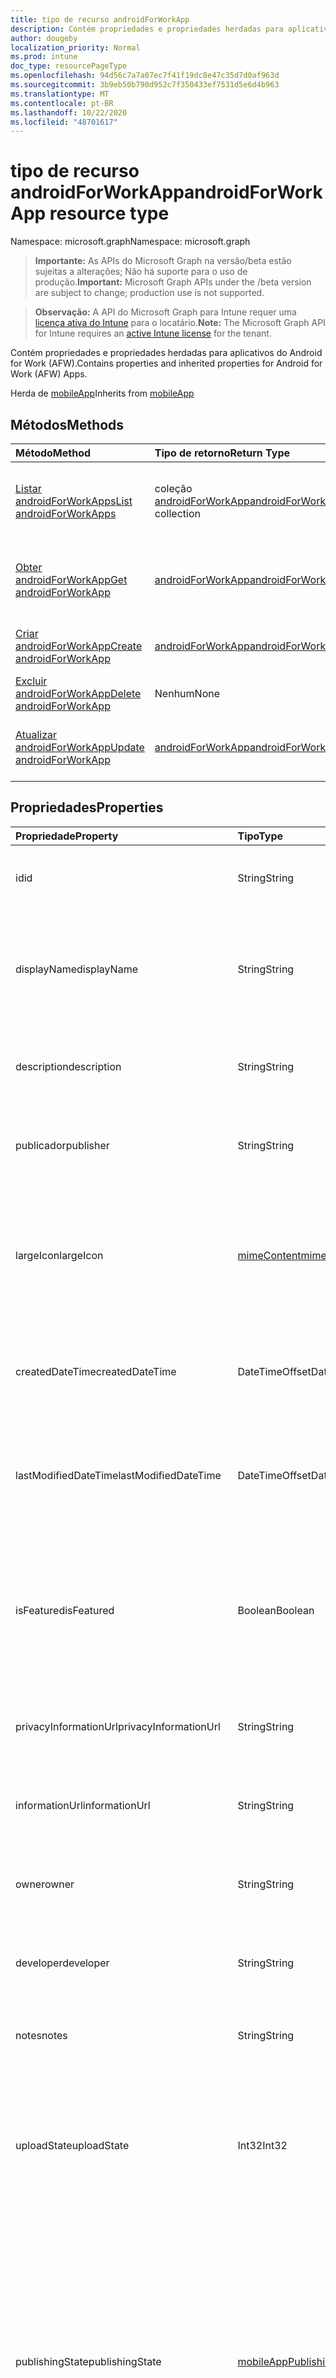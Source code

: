 ```yaml
---
title: tipo de recurso androidForWorkApp
description: Contém propriedades e propriedades herdadas para aplicativos do Android for Work (AFW).
author: dougeby
localization_priority: Normal
ms.prod: intune
doc_type: resourcePageType
ms.openlocfilehash: 94d56c7a7a07ec7f41f19dc8e47c35d7d0af963d
ms.sourcegitcommit: 3b9eb50b790d952c7f350433ef7531d5e6d4b963
ms.translationtype: MT
ms.contentlocale: pt-BR
ms.lasthandoff: 10/22/2020
ms.locfileid: "48701617"
---
```

# <a name="androidforworkapp-resource-type"></a><span data-ttu-id="2d269-103">tipo de recurso androidForWorkApp</span><span class="sxs-lookup"><span data-stu-id="2d269-103">androidForWorkApp resource type</span></span>

<span data-ttu-id="2d269-104">Namespace: microsoft.graph</span><span class="sxs-lookup"><span data-stu-id="2d269-104">Namespace: microsoft.graph</span></span>

> <span data-ttu-id="2d269-105">**Importante:** As APIs do Microsoft Graph na versão/beta estão sujeitas a alterações; Não há suporte para o uso de produção.</span><span class="sxs-lookup"><span data-stu-id="2d269-105">**Important:** Microsoft Graph APIs under the /beta version are subject to change; production use is not supported.</span></span>

> <span data-ttu-id="2d269-106">**Observação:** A API do Microsoft Graph para Intune requer uma [licença ativa do Intune](https://go.microsoft.com/fwlink/?linkid=839381) para o locatário.</span><span class="sxs-lookup"><span data-stu-id="2d269-106">**Note:** The Microsoft Graph API for Intune requires an [active Intune license](https://go.microsoft.com/fwlink/?linkid=839381) for the tenant.</span></span>

<span data-ttu-id="2d269-107">Contém propriedades e propriedades herdadas para aplicativos do Android for Work (AFW).</span><span class="sxs-lookup"><span data-stu-id="2d269-107">Contains properties and inherited properties for Android for Work (AFW) Apps.</span></span>


<span data-ttu-id="2d269-108">Herda de [mobileApp](../resources/intune-shared-mobileapp.md)</span><span class="sxs-lookup"><span data-stu-id="2d269-108">Inherits from [mobileApp](../resources/intune-shared-mobileapp.md)</span></span>

## <a name="methods"></a><span data-ttu-id="2d269-109">Métodos</span><span class="sxs-lookup"><span data-stu-id="2d269-109">Methods</span></span>
|<span data-ttu-id="2d269-110">Método</span><span class="sxs-lookup"><span data-stu-id="2d269-110">Method</span></span>|<span data-ttu-id="2d269-111">Tipo de retorno</span><span class="sxs-lookup"><span data-stu-id="2d269-111">Return Type</span></span>|<span data-ttu-id="2d269-112">Descrição</span><span class="sxs-lookup"><span data-stu-id="2d269-112">Description</span></span>|
|:---|:---|:---|
|[<span data-ttu-id="2d269-113">Listar androidForWorkApps</span><span class="sxs-lookup"><span data-stu-id="2d269-113">List androidForWorkApps</span></span>](../api/intune-apps-androidforworkapp-list.md)|<span data-ttu-id="2d269-114">coleção [androidForWorkApp](../resources/intune-apps-androidforworkapp.md)</span><span class="sxs-lookup"><span data-stu-id="2d269-114">[androidForWorkApp](../resources/intune-apps-androidforworkapp.md) collection</span></span>|<span data-ttu-id="2d269-115">Listar Propriedades e relações dos objetos [androidForWorkApp](../resources/intune-apps-androidforworkapp.md) .</span><span class="sxs-lookup"><span data-stu-id="2d269-115">List properties and relationships of the [androidForWorkApp](../resources/intune-apps-androidforworkapp.md) objects.</span></span>|
|[<span data-ttu-id="2d269-116">Obter androidForWorkApp</span><span class="sxs-lookup"><span data-stu-id="2d269-116">Get androidForWorkApp</span></span>](../api/intune-apps-androidforworkapp-get.md)|[<span data-ttu-id="2d269-117">androidForWorkApp</span><span class="sxs-lookup"><span data-stu-id="2d269-117">androidForWorkApp</span></span>](../resources/intune-apps-androidforworkapp.md)|<span data-ttu-id="2d269-118">Leia as propriedades e as relações do objeto [androidForWorkApp](../resources/intune-apps-androidforworkapp.md) .</span><span class="sxs-lookup"><span data-stu-id="2d269-118">Read properties and relationships of the [androidForWorkApp](../resources/intune-apps-androidforworkapp.md) object.</span></span>|
|[<span data-ttu-id="2d269-119">Criar androidForWorkApp</span><span class="sxs-lookup"><span data-stu-id="2d269-119">Create androidForWorkApp</span></span>](../api/intune-apps-androidforworkapp-create.md)|[<span data-ttu-id="2d269-120">androidForWorkApp</span><span class="sxs-lookup"><span data-stu-id="2d269-120">androidForWorkApp</span></span>](../resources/intune-apps-androidforworkapp.md)|<span data-ttu-id="2d269-121">Criar um novo objeto [androidForWorkApp](../resources/intune-apps-androidforworkapp.md) .</span><span class="sxs-lookup"><span data-stu-id="2d269-121">Create a new [androidForWorkApp](../resources/intune-apps-androidforworkapp.md) object.</span></span>|
|[<span data-ttu-id="2d269-122">Excluir androidForWorkApp</span><span class="sxs-lookup"><span data-stu-id="2d269-122">Delete androidForWorkApp</span></span>](../api/intune-apps-androidforworkapp-delete.md)|<span data-ttu-id="2d269-123">Nenhum</span><span class="sxs-lookup"><span data-stu-id="2d269-123">None</span></span>|<span data-ttu-id="2d269-124">Exclui [androidForWorkApp](../resources/intune-apps-androidforworkapp.md).</span><span class="sxs-lookup"><span data-stu-id="2d269-124">Deletes a [androidForWorkApp](../resources/intune-apps-androidforworkapp.md).</span></span>|
|[<span data-ttu-id="2d269-125">Atualizar androidForWorkApp</span><span class="sxs-lookup"><span data-stu-id="2d269-125">Update androidForWorkApp</span></span>](../api/intune-apps-androidforworkapp-update.md)|[<span data-ttu-id="2d269-126">androidForWorkApp</span><span class="sxs-lookup"><span data-stu-id="2d269-126">androidForWorkApp</span></span>](../resources/intune-apps-androidforworkapp.md)|<span data-ttu-id="2d269-127">Atualiza as propriedades de um objeto [androidForWorkApp](../resources/intune-apps-androidforworkapp.md) .</span><span class="sxs-lookup"><span data-stu-id="2d269-127">Update the properties of a [androidForWorkApp](../resources/intune-apps-androidforworkapp.md) object.</span></span>|

## <a name="properties"></a><span data-ttu-id="2d269-128">Propriedades</span><span class="sxs-lookup"><span data-stu-id="2d269-128">Properties</span></span>
|<span data-ttu-id="2d269-129">Propriedade</span><span class="sxs-lookup"><span data-stu-id="2d269-129">Property</span></span>|<span data-ttu-id="2d269-130">Tipo</span><span class="sxs-lookup"><span data-stu-id="2d269-130">Type</span></span>|<span data-ttu-id="2d269-131">Descrição</span><span class="sxs-lookup"><span data-stu-id="2d269-131">Description</span></span>|
|:---|:---|:---|
|<span data-ttu-id="2d269-132">id</span><span class="sxs-lookup"><span data-stu-id="2d269-132">id</span></span>|<span data-ttu-id="2d269-133">String</span><span class="sxs-lookup"><span data-stu-id="2d269-133">String</span></span>|<span data-ttu-id="2d269-134">Chave da entidade.</span><span class="sxs-lookup"><span data-stu-id="2d269-134">Key of the entity.</span></span> <span data-ttu-id="2d269-135">Herdado de [mobileApp](../resources/intune-shared-mobileapp.md)</span><span class="sxs-lookup"><span data-stu-id="2d269-135">Inherited from [mobileApp](../resources/intune-shared-mobileapp.md)</span></span>|
|<span data-ttu-id="2d269-136">displayName</span><span class="sxs-lookup"><span data-stu-id="2d269-136">displayName</span></span>|<span data-ttu-id="2d269-137">String</span><span class="sxs-lookup"><span data-stu-id="2d269-137">String</span></span>|<span data-ttu-id="2d269-138">O título do aplicativo importado ou definido pelo administrador.</span><span class="sxs-lookup"><span data-stu-id="2d269-138">The admin provided or imported title of the app.</span></span> <span data-ttu-id="2d269-139">Herdado de [mobileApp](../resources/intune-shared-mobileapp.md)</span><span class="sxs-lookup"><span data-stu-id="2d269-139">Inherited from [mobileApp](../resources/intune-shared-mobileapp.md)</span></span>|
|<span data-ttu-id="2d269-140">description</span><span class="sxs-lookup"><span data-stu-id="2d269-140">description</span></span>|<span data-ttu-id="2d269-141">String</span><span class="sxs-lookup"><span data-stu-id="2d269-141">String</span></span>|<span data-ttu-id="2d269-142">A descrição do aplicativo.</span><span class="sxs-lookup"><span data-stu-id="2d269-142">The description of the app.</span></span> <span data-ttu-id="2d269-143">Herdado de [mobileApp](../resources/intune-shared-mobileapp.md)</span><span class="sxs-lookup"><span data-stu-id="2d269-143">Inherited from [mobileApp](../resources/intune-shared-mobileapp.md)</span></span>|
|<span data-ttu-id="2d269-144">publicador</span><span class="sxs-lookup"><span data-stu-id="2d269-144">publisher</span></span>|<span data-ttu-id="2d269-145">String</span><span class="sxs-lookup"><span data-stu-id="2d269-145">String</span></span>|<span data-ttu-id="2d269-146">O publicador do aplicativo.</span><span class="sxs-lookup"><span data-stu-id="2d269-146">The publisher of the app.</span></span> <span data-ttu-id="2d269-147">Herdado de [mobileApp](../resources/intune-shared-mobileapp.md)</span><span class="sxs-lookup"><span data-stu-id="2d269-147">Inherited from [mobileApp](../resources/intune-shared-mobileapp.md)</span></span>|
|<span data-ttu-id="2d269-148">largeIcon</span><span class="sxs-lookup"><span data-stu-id="2d269-148">largeIcon</span></span>|[<span data-ttu-id="2d269-149">mimeContent</span><span class="sxs-lookup"><span data-stu-id="2d269-149">mimeContent</span></span>](../resources/intune-shared-mimecontent.md)|<span data-ttu-id="2d269-150">O ícone grande, a ser exibido nos detalhes do aplicativo e usado para o carregamento do ícone.</span><span class="sxs-lookup"><span data-stu-id="2d269-150">The large icon, to be displayed in the app details and used for upload of the icon.</span></span> <span data-ttu-id="2d269-151">Herdado de [mobileApp](../resources/intune-shared-mobileapp.md)</span><span class="sxs-lookup"><span data-stu-id="2d269-151">Inherited from [mobileApp](../resources/intune-shared-mobileapp.md)</span></span>|
|<span data-ttu-id="2d269-152">createdDateTime</span><span class="sxs-lookup"><span data-stu-id="2d269-152">createdDateTime</span></span>|<span data-ttu-id="2d269-153">DateTimeOffset</span><span class="sxs-lookup"><span data-stu-id="2d269-153">DateTimeOffset</span></span>|<span data-ttu-id="2d269-154">A data e a hora da criação do aplicativo.</span><span class="sxs-lookup"><span data-stu-id="2d269-154">The date and time the app was created.</span></span> <span data-ttu-id="2d269-155">Herdado de [mobileApp](../resources/intune-shared-mobileapp.md)</span><span class="sxs-lookup"><span data-stu-id="2d269-155">Inherited from [mobileApp](../resources/intune-shared-mobileapp.md)</span></span>|
|<span data-ttu-id="2d269-156">lastModifiedDateTime</span><span class="sxs-lookup"><span data-stu-id="2d269-156">lastModifiedDateTime</span></span>|<span data-ttu-id="2d269-157">DateTimeOffset</span><span class="sxs-lookup"><span data-stu-id="2d269-157">DateTimeOffset</span></span>|<span data-ttu-id="2d269-158">A data e a hora que o aplicativo foi modificado pela última vez.</span><span class="sxs-lookup"><span data-stu-id="2d269-158">The date and time the app was last modified.</span></span> <span data-ttu-id="2d269-159">Herdado de [mobileApp](../resources/intune-shared-mobileapp.md)</span><span class="sxs-lookup"><span data-stu-id="2d269-159">Inherited from [mobileApp](../resources/intune-shared-mobileapp.md)</span></span>|
|<span data-ttu-id="2d269-160">isFeatured</span><span class="sxs-lookup"><span data-stu-id="2d269-160">isFeatured</span></span>|<span data-ttu-id="2d269-161">Boolean</span><span class="sxs-lookup"><span data-stu-id="2d269-161">Boolean</span></span>|<span data-ttu-id="2d269-162">O valor que indica se o aplicativo está marcado como em destaque pelo administrador. Herdado de [mobileApp](../resources/intune-shared-mobileapp.md)</span><span class="sxs-lookup"><span data-stu-id="2d269-162">The value indicating whether the app is marked as featured by the admin. Inherited from [mobileApp](../resources/intune-shared-mobileapp.md)</span></span>|
|<span data-ttu-id="2d269-163">privacyInformationUrl</span><span class="sxs-lookup"><span data-stu-id="2d269-163">privacyInformationUrl</span></span>|<span data-ttu-id="2d269-164">String</span><span class="sxs-lookup"><span data-stu-id="2d269-164">String</span></span>|<span data-ttu-id="2d269-165">A URL da declaração de privacidade.</span><span class="sxs-lookup"><span data-stu-id="2d269-165">The privacy statement Url.</span></span> <span data-ttu-id="2d269-166">Herdado de [mobileApp](../resources/intune-shared-mobileapp.md)</span><span class="sxs-lookup"><span data-stu-id="2d269-166">Inherited from [mobileApp](../resources/intune-shared-mobileapp.md)</span></span>|
|<span data-ttu-id="2d269-167">informationUrl</span><span class="sxs-lookup"><span data-stu-id="2d269-167">informationUrl</span></span>|<span data-ttu-id="2d269-168">String</span><span class="sxs-lookup"><span data-stu-id="2d269-168">String</span></span>|<span data-ttu-id="2d269-169">A URL de informações adicionais.</span><span class="sxs-lookup"><span data-stu-id="2d269-169">The more information Url.</span></span> <span data-ttu-id="2d269-170">Herdado de [mobileApp](../resources/intune-shared-mobileapp.md)</span><span class="sxs-lookup"><span data-stu-id="2d269-170">Inherited from [mobileApp](../resources/intune-shared-mobileapp.md)</span></span>|
|<span data-ttu-id="2d269-171">owner</span><span class="sxs-lookup"><span data-stu-id="2d269-171">owner</span></span>|<span data-ttu-id="2d269-172">String</span><span class="sxs-lookup"><span data-stu-id="2d269-172">String</span></span>|<span data-ttu-id="2d269-173">O proprietário do conteúdo.</span><span class="sxs-lookup"><span data-stu-id="2d269-173">The owner of the app.</span></span> <span data-ttu-id="2d269-174">Herdado de [mobileApp](../resources/intune-shared-mobileapp.md)</span><span class="sxs-lookup"><span data-stu-id="2d269-174">Inherited from [mobileApp](../resources/intune-shared-mobileapp.md)</span></span>|
|<span data-ttu-id="2d269-175">developer</span><span class="sxs-lookup"><span data-stu-id="2d269-175">developer</span></span>|<span data-ttu-id="2d269-176">String</span><span class="sxs-lookup"><span data-stu-id="2d269-176">String</span></span>|<span data-ttu-id="2d269-177">O desenvolvedor do aplicativo.</span><span class="sxs-lookup"><span data-stu-id="2d269-177">The developer of the app.</span></span> <span data-ttu-id="2d269-178">Herdado de [mobileApp](../resources/intune-shared-mobileapp.md)</span><span class="sxs-lookup"><span data-stu-id="2d269-178">Inherited from [mobileApp](../resources/intune-shared-mobileapp.md)</span></span>|
|<span data-ttu-id="2d269-179">notes</span><span class="sxs-lookup"><span data-stu-id="2d269-179">notes</span></span>|<span data-ttu-id="2d269-180">String</span><span class="sxs-lookup"><span data-stu-id="2d269-180">String</span></span>|<span data-ttu-id="2d269-181">Anotações do aplicativo.</span><span class="sxs-lookup"><span data-stu-id="2d269-181">Notes for the app.</span></span> <span data-ttu-id="2d269-182">Herdado de [mobileApp](../resources/intune-shared-mobileapp.md)</span><span class="sxs-lookup"><span data-stu-id="2d269-182">Inherited from [mobileApp](../resources/intune-shared-mobileapp.md)</span></span>|
|<span data-ttu-id="2d269-183">uploadState</span><span class="sxs-lookup"><span data-stu-id="2d269-183">uploadState</span></span>|<span data-ttu-id="2d269-184">Int32</span><span class="sxs-lookup"><span data-stu-id="2d269-184">Int32</span></span>|<span data-ttu-id="2d269-185">O estado de upload.</span><span class="sxs-lookup"><span data-stu-id="2d269-185">The upload state.</span></span> <span data-ttu-id="2d269-186">Os valores possíveis são: 0- `Not Ready` , 1- `Ready` , 2- `Processing` .</span><span class="sxs-lookup"><span data-stu-id="2d269-186">Possible values are: 0 - `Not Ready`, 1 - `Ready`, 2 - `Processing`.</span></span> <span data-ttu-id="2d269-187">Herdado de [mobileApp](../resources/intune-shared-mobileapp.md)</span><span class="sxs-lookup"><span data-stu-id="2d269-187">Inherited from [mobileApp](../resources/intune-shared-mobileapp.md)</span></span>|
|<span data-ttu-id="2d269-188">publishingState</span><span class="sxs-lookup"><span data-stu-id="2d269-188">publishingState</span></span>|[<span data-ttu-id="2d269-189">mobileAppPublishingState</span><span class="sxs-lookup"><span data-stu-id="2d269-189">mobileAppPublishingState</span></span>](../resources/intune-apps-mobileapppublishingstate.md)|<span data-ttu-id="2d269-190">O estado de publicação do aplicativo.</span><span class="sxs-lookup"><span data-stu-id="2d269-190">The publishing state for the app.</span></span> <span data-ttu-id="2d269-191">O aplicativo não pode ser assinado, a menos que ele seja publicado.</span><span class="sxs-lookup"><span data-stu-id="2d269-191">The app cannot be assigned unless the app is published.</span></span> <span data-ttu-id="2d269-192">Herdado de [mobileApp](../resources/intune-shared-mobileapp.md).</span><span class="sxs-lookup"><span data-stu-id="2d269-192">Inherited from [mobileApp](../resources/intune-shared-mobileapp.md).</span></span> <span data-ttu-id="2d269-193">Os valores possíveis são: `notPublished`, `processing`, `published`.</span><span class="sxs-lookup"><span data-stu-id="2d269-193">Possible values are: `notPublished`, `processing`, `published`.</span></span>|
|<span data-ttu-id="2d269-194">isAssigned</span><span class="sxs-lookup"><span data-stu-id="2d269-194">isAssigned</span></span>|<span data-ttu-id="2d269-195">Boolean</span><span class="sxs-lookup"><span data-stu-id="2d269-195">Boolean</span></span>|<span data-ttu-id="2d269-196">O valor que indica se o aplicativo é atribuído a pelo menos um grupo.</span><span class="sxs-lookup"><span data-stu-id="2d269-196">The value indicating whether the app is assigned to at least one group.</span></span> <span data-ttu-id="2d269-197">Herdado de [mobileApp](../resources/intune-shared-mobileapp.md)</span><span class="sxs-lookup"><span data-stu-id="2d269-197">Inherited from [mobileApp](../resources/intune-shared-mobileapp.md)</span></span>|
|<span data-ttu-id="2d269-198">roleScopeTagIds</span><span class="sxs-lookup"><span data-stu-id="2d269-198">roleScopeTagIds</span></span>|<span data-ttu-id="2d269-199">Coleção de cadeias de caracteres</span><span class="sxs-lookup"><span data-stu-id="2d269-199">String collection</span></span>|<span data-ttu-id="2d269-200">Lista de IDs de marca de escopo para este aplicativo móvel.</span><span class="sxs-lookup"><span data-stu-id="2d269-200">List of scope tag ids for this mobile app.</span></span> <span data-ttu-id="2d269-201">Herdado de [mobileApp](../resources/intune-shared-mobileapp.md)</span><span class="sxs-lookup"><span data-stu-id="2d269-201">Inherited from [mobileApp](../resources/intune-shared-mobileapp.md)</span></span>|
|<span data-ttu-id="2d269-202">dependentAppCount</span><span class="sxs-lookup"><span data-stu-id="2d269-202">dependentAppCount</span></span>|<span data-ttu-id="2d269-203">Int32</span><span class="sxs-lookup"><span data-stu-id="2d269-203">Int32</span></span>|<span data-ttu-id="2d269-204">O número total de dependências do aplicativo filho.</span><span class="sxs-lookup"><span data-stu-id="2d269-204">The total number of dependencies the child app has.</span></span> <span data-ttu-id="2d269-205">Herdado de [mobileApp](../resources/intune-shared-mobileapp.md)</span><span class="sxs-lookup"><span data-stu-id="2d269-205">Inherited from [mobileApp](../resources/intune-shared-mobileapp.md)</span></span>|
|<span data-ttu-id="2d269-206">supersedingAppCount</span><span class="sxs-lookup"><span data-stu-id="2d269-206">supersedingAppCount</span></span>|<span data-ttu-id="2d269-207">Int32</span><span class="sxs-lookup"><span data-stu-id="2d269-207">Int32</span></span>|<span data-ttu-id="2d269-208">O número total de aplicativos que este aplicativo substitui direta ou indiretamente.</span><span class="sxs-lookup"><span data-stu-id="2d269-208">The total number of apps this app directly or indirectly supersedes.</span></span> <span data-ttu-id="2d269-209">Herdado de [mobileApp](../resources/intune-shared-mobileapp.md)</span><span class="sxs-lookup"><span data-stu-id="2d269-209">Inherited from [mobileApp](../resources/intune-shared-mobileapp.md)</span></span>|
|<span data-ttu-id="2d269-210">supersededAppCount</span><span class="sxs-lookup"><span data-stu-id="2d269-210">supersededAppCount</span></span>|<span data-ttu-id="2d269-211">Int32</span><span class="sxs-lookup"><span data-stu-id="2d269-211">Int32</span></span>|<span data-ttu-id="2d269-212">O número total de aplicativos que este aplicativo está substituindo direta ou indiretamente por.</span><span class="sxs-lookup"><span data-stu-id="2d269-212">The total number of apps this app is directly or indirectly superseded by.</span></span> <span data-ttu-id="2d269-213">Herdado de [mobileApp](../resources/intune-shared-mobileapp.md)</span><span class="sxs-lookup"><span data-stu-id="2d269-213">Inherited from [mobileApp](../resources/intune-shared-mobileapp.md)</span></span>|
|<span data-ttu-id="2d269-214">packageId</span><span class="sxs-lookup"><span data-stu-id="2d269-214">packageId</span></span>|<span data-ttu-id="2d269-215">String</span><span class="sxs-lookup"><span data-stu-id="2d269-215">String</span></span>|<span data-ttu-id="2d269-216">O identificador do pacote.</span><span class="sxs-lookup"><span data-stu-id="2d269-216">The package identifier.</span></span>|
|<span data-ttu-id="2d269-217">appIdentifier</span><span class="sxs-lookup"><span data-stu-id="2d269-217">appIdentifier</span></span>|<span data-ttu-id="2d269-218">String</span><span class="sxs-lookup"><span data-stu-id="2d269-218">String</span></span>|<span data-ttu-id="2d269-219">O Nome da Identidade.</span><span class="sxs-lookup"><span data-stu-id="2d269-219">The Identity Name.</span></span>|
|<span data-ttu-id="2d269-220">usedLicenseCount</span><span class="sxs-lookup"><span data-stu-id="2d269-220">usedLicenseCount</span></span>|<span data-ttu-id="2d269-221">Int32</span><span class="sxs-lookup"><span data-stu-id="2d269-221">Int32</span></span>|<span data-ttu-id="2d269-222">O número de aplicativos VPP em uso.</span><span class="sxs-lookup"><span data-stu-id="2d269-222">The number of VPP licenses in use.</span></span>|
|<span data-ttu-id="2d269-223">totalLicenseCount</span><span class="sxs-lookup"><span data-stu-id="2d269-223">totalLicenseCount</span></span>|<span data-ttu-id="2d269-224">Int32</span><span class="sxs-lookup"><span data-stu-id="2d269-224">Int32</span></span>|<span data-ttu-id="2d269-225">O número total de licenças VPP.</span><span class="sxs-lookup"><span data-stu-id="2d269-225">The total number of VPP licenses.</span></span>|
|<span data-ttu-id="2d269-226">appStoreUrl</span><span class="sxs-lookup"><span data-stu-id="2d269-226">appStoreUrl</span></span>|<span data-ttu-id="2d269-227">String</span><span class="sxs-lookup"><span data-stu-id="2d269-227">String</span></span>|<span data-ttu-id="2d269-228">A URL do aplicativo de reproduzir para o repositório de trabalho.</span><span class="sxs-lookup"><span data-stu-id="2d269-228">The Play for Work Store app URL.</span></span>|

## <a name="relationships"></a><span data-ttu-id="2d269-229">Relações</span><span class="sxs-lookup"><span data-stu-id="2d269-229">Relationships</span></span>
|<span data-ttu-id="2d269-230">Relação</span><span class="sxs-lookup"><span data-stu-id="2d269-230">Relationship</span></span>|<span data-ttu-id="2d269-231">Tipo</span><span class="sxs-lookup"><span data-stu-id="2d269-231">Type</span></span>|<span data-ttu-id="2d269-232">Descrição</span><span class="sxs-lookup"><span data-stu-id="2d269-232">Description</span></span>|
|:---|:---|:---|
|<span data-ttu-id="2d269-233">categories</span><span class="sxs-lookup"><span data-stu-id="2d269-233">categories</span></span>|<span data-ttu-id="2d269-234">Coleção [mobileAppCategory](../resources/intune-apps-mobileappcategory.md)</span><span class="sxs-lookup"><span data-stu-id="2d269-234">[mobileAppCategory](../resources/intune-apps-mobileappcategory.md) collection</span></span>|<span data-ttu-id="2d269-235">A lista de categorias para este aplicativo.</span><span class="sxs-lookup"><span data-stu-id="2d269-235">The list of categories for this app.</span></span> <span data-ttu-id="2d269-236">Herdado de [mobileApp](../resources/intune-shared-mobileapp.md)</span><span class="sxs-lookup"><span data-stu-id="2d269-236">Inherited from [mobileApp](../resources/intune-shared-mobileapp.md)</span></span>|
|<span data-ttu-id="2d269-237">assignments</span><span class="sxs-lookup"><span data-stu-id="2d269-237">assignments</span></span>|<span data-ttu-id="2d269-238">Coleção [mobileAppAssignment](../resources/intune-apps-mobileappassignment.md)</span><span class="sxs-lookup"><span data-stu-id="2d269-238">[mobileAppAssignment](../resources/intune-apps-mobileappassignment.md) collection</span></span>|<span data-ttu-id="2d269-239">A lista de atribuições de grupo para esse aplicativo móvel.</span><span class="sxs-lookup"><span data-stu-id="2d269-239">The list of group assignments for this mobile app.</span></span> <span data-ttu-id="2d269-240">Herdado de [mobileApp](../resources/intune-shared-mobileapp.md)</span><span class="sxs-lookup"><span data-stu-id="2d269-240">Inherited from [mobileApp](../resources/intune-shared-mobileapp.md)</span></span>|
|<span data-ttu-id="2d269-241">installSummary</span><span class="sxs-lookup"><span data-stu-id="2d269-241">installSummary</span></span>|[<span data-ttu-id="2d269-242">mobileAppInstallSummary</span><span class="sxs-lookup"><span data-stu-id="2d269-242">mobileAppInstallSummary</span></span>](../resources/intune-apps-mobileappinstallsummary.md)|<span data-ttu-id="2d269-243">Resumo de instalação do aplicativo móvel.</span><span class="sxs-lookup"><span data-stu-id="2d269-243">Mobile App Install Summary.</span></span> <span data-ttu-id="2d269-244">Herdado de [mobileApp](../resources/intune-shared-mobileapp.md)</span><span class="sxs-lookup"><span data-stu-id="2d269-244">Inherited from [mobileApp](../resources/intune-shared-mobileapp.md)</span></span>|
|<span data-ttu-id="2d269-245">deviceStatuses</span><span class="sxs-lookup"><span data-stu-id="2d269-245">deviceStatuses</span></span>|<span data-ttu-id="2d269-246">coleção [mobileAppInstallStatus](../resources/intune-apps-mobileappinstallstatus.md)</span><span class="sxs-lookup"><span data-stu-id="2d269-246">[mobileAppInstallStatus](../resources/intune-apps-mobileappinstallstatus.md) collection</span></span>|<span data-ttu-id="2d269-247">A lista de Estados de instalação para este aplicativo móvel.</span><span class="sxs-lookup"><span data-stu-id="2d269-247">The list of installation states for this mobile app.</span></span> <span data-ttu-id="2d269-248">Herdado de [mobileApp](../resources/intune-shared-mobileapp.md)</span><span class="sxs-lookup"><span data-stu-id="2d269-248">Inherited from [mobileApp](../resources/intune-shared-mobileapp.md)</span></span>|
|<span data-ttu-id="2d269-249">userStatuses</span><span class="sxs-lookup"><span data-stu-id="2d269-249">userStatuses</span></span>|<span data-ttu-id="2d269-250">coleção [userAppInstallStatus](../resources/intune-apps-userappinstallstatus.md)</span><span class="sxs-lookup"><span data-stu-id="2d269-250">[userAppInstallStatus](../resources/intune-apps-userappinstallstatus.md) collection</span></span>|<span data-ttu-id="2d269-251">A lista de Estados de instalação para este aplicativo móvel.</span><span class="sxs-lookup"><span data-stu-id="2d269-251">The list of installation states for this mobile app.</span></span> <span data-ttu-id="2d269-252">Herdado de [mobileApp](../resources/intune-shared-mobileapp.md)</span><span class="sxs-lookup"><span data-stu-id="2d269-252">Inherited from [mobileApp](../resources/intune-shared-mobileapp.md)</span></span>|
|<span data-ttu-id="2d269-253">relações</span><span class="sxs-lookup"><span data-stu-id="2d269-253">relationships</span></span>|<span data-ttu-id="2d269-254">coleção [mobileAppRelationship](../resources/intune-apps-mobileapprelationship.md)</span><span class="sxs-lookup"><span data-stu-id="2d269-254">[mobileAppRelationship](../resources/intune-apps-mobileapprelationship.md) collection</span></span>|<span data-ttu-id="2d269-255">O conjunto de relações diretas para este aplicativo.</span><span class="sxs-lookup"><span data-stu-id="2d269-255">The set of direct relationships for this app.</span></span> <span data-ttu-id="2d269-256">Herdado de [mobileApp](../resources/intune-shared-mobileapp.md)</span><span class="sxs-lookup"><span data-stu-id="2d269-256">Inherited from [mobileApp](../resources/intune-shared-mobileapp.md)</span></span>|

## <a name="json-representation"></a><span data-ttu-id="2d269-257">Representação JSON</span><span class="sxs-lookup"><span data-stu-id="2d269-257">JSON Representation</span></span>
<span data-ttu-id="2d269-258">Veja a seguir uma representação JSON do recurso.</span><span class="sxs-lookup"><span data-stu-id="2d269-258">Here is a JSON representation of the resource.</span></span>
<!-- {
  "blockType": "resource",
  "keyProperty": "id",
  "@odata.type": "microsoft.graph.androidForWorkApp"
}
-->
``` json
{
  "@odata.type": "#microsoft.graph.androidForWorkApp",
  "id": "String (identifier)",
  "displayName": "String",
  "description": "String",
  "publisher": "String",
  "largeIcon": {
    "@odata.type": "microsoft.graph.mimeContent",
    "type": "String",
    "value": "binary"
  },
  "createdDateTime": "String (timestamp)",
  "lastModifiedDateTime": "String (timestamp)",
  "isFeatured": true,
  "privacyInformationUrl": "String",
  "informationUrl": "String",
  "owner": "String",
  "developer": "String",
  "notes": "String",
  "uploadState": 1024,
  "publishingState": "String",
  "isAssigned": true,
  "roleScopeTagIds": [
    "String"
  ],
  "dependentAppCount": 1024,
  "supersedingAppCount": 1024,
  "supersededAppCount": 1024,
  "packageId": "String",
  "appIdentifier": "String",
  "usedLicenseCount": 1024,
  "totalLicenseCount": 1024,
  "appStoreUrl": "String"
}
```





